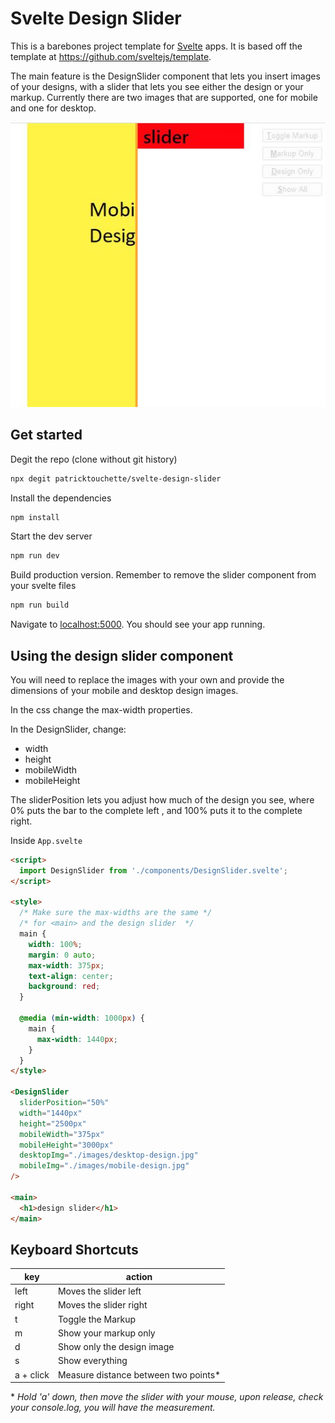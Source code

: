 # Svelte Design Slider

This is a barebones project template for [Svelte](https://svelte.dev) apps.
It is based off the template at https://github.com/sveltejs/template.

The main feature is the DesignSlider component that lets you insert images of your designs, with a slider that lets you see either the design or your markup. Currently there are two images that are supported, one for mobile and one for desktop.

![preview](./preview.jpg)

## Get started

Degit the repo (clone without git history)

```bash
npx degit patricktouchette/svelte-design-slider
```

Install the dependencies

```bash
npm install
```

Start the dev server

```bash
npm run dev
```

Build production version. Remember to remove the slider component from your svelte files

```bash
npm run build
```

Navigate to [localhost:5000](http://localhost:5000). You should see your app running.

## Using the design slider component

You will need to replace the images with your own and provide the dimensions of your mobile and desktop design images.

In the css change the max-width properties.

In the DesignSlider, change:

- width
- height
- mobileWidth
- mobileHeight

The sliderPosition lets you adjust how much of the design you see, where 0% puts the bar to the complete left , and 100% puts it to the complete right.

Inside `App.svelte`

```html
<script>
  import DesignSlider from './components/DesignSlider.svelte';
</script>

<style>
  /* Make sure the max-widths are the same */
  /* for <main> and the design slider  */
  main {
    width: 100%;
    margin: 0 auto;
    max-width: 375px;
    text-align: center;
    background: red;
  }

  @media (min-width: 1000px) {
    main {
      max-width: 1440px;
    }
  }
</style>

<DesignSlider
  sliderPosition="50%"
  width="1440px"
  height="2500px"
  mobileWidth="375px"
  mobileHeight="3000px"
  desktopImg="./images/desktop-design.jpg"
  mobileImg="./images/mobile-design.jpg"
/>

<main>
  <h1>design slider</h1>
</main>
```

## Keyboard Shortcuts

| key       | action                                |
| --------- | ------------------------------------- |
| left      | Moves the slider left                 |
| right     | Moves the slider right                |
| t         | Toggle the Markup                     |
| m         | Show your markup only                 |
| d         | Show only the design image            |
| s         | Show everything                       |
| a + click | Measure distance between two points\* |

\* _Hold 'a' down, then move the slider with your mouse, upon release, check your console.log, you will have the measurement._
